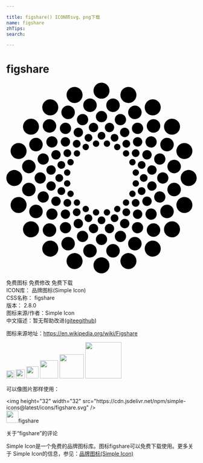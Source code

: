 ```yaml
---

title: figshare() ICON转svg、png下载
name: figshare
zhTips: 
search: 

---
```


# figshare  <small style="font-size: 60%;font-weight: 100"></small>

<div id="svg" class="svg-wrap">
<svg role="img" xmlns="http://www.w3.org/2000/svg" viewBox="0 0 24 24"><title>figshare icon</title><path d="M12 0a1.0073 1.0073 0 00-1.0078 1.0078c0 .5566.4506 1.0098 1.0078 1.0098.5578 0 1.0078-.4532 1.0078-1.0098C13.0078.451 12.5578 0 12 0zM8.6895.541A1.0069 1.0069 0 008.291.588c-.528.1706-.8194.7408-.6465 1.2695.1719.5304.7419.8213 1.2696.6485.5302-.1724.8208-.7423.6484-1.2715-.128-.3986-.481-.6607-.873-.6934zm6.621 0c-.3917.0331-.7451.2948-.873.6934-.1724.5292.118 1.0991.6484 1.2715.5297.1728 1.0984-.1181 1.2715-.6485.171-.5287-.1205-1.0966-.6504-1.2695a.9976.9976 0 00-.3965-.0469zM10.588 1.9902A.8517.8517 0 0010.416 2c-.4648.0743-.7815.508-.707.9727a.85.85 0 00.9746.707c.4638-.073.7794-.5099.707-.9727a.8537.8537 0 00-.8027-.7168zm2.8242 0a.8498.8498 0 00-.8008.7168c-.0745.464.242.8998.7051.9727.4635.0734.8998-.2415.9746-.705.0717-.466-.2428-.9004-.707-.9747a.8536.8536 0 00-.1719-.0098zm-7.9082.1094a1.0023 1.0023 0 00-.5566.1914c-.4495.327-.5522.9586-.2246 1.4102.3278.4502.96.5508 1.4101.2226.4506-.326.5508-.959.2227-1.4101-.2047-.2816-.5278-.4251-.8516-.414zm12.9922 0c-.3237-.011-.6472.1325-.8516.414-.3284.4508-.2278 1.0832.2227 1.4102.4505.327 1.0817.2281 1.4101-.2226.327-.4516.2273-1.0831-.2226-1.4102a1.0095 1.0095 0 00-.5586-.1914zm-10.7676.7871a.8428.8428 0 00-.3242.0918c-.4186.2126-.5855.7256-.3711 1.1445a.8463.8463 0 001.1426.3711c.4167-.213.5856-.725.373-1.1445a.8538.8538 0 00-.8203-.4629zm8.543 0a.8538.8538 0 00-.8203.463.8513.8513 0 00.373 1.1444c.4194.2145.9317.0487 1.1426-.371.2137-.419.0495-.932-.3691-1.1446a.8521.8521 0 00-.3262-.0918zM12 3.5625a.7086.7086 0 00-.709.709c0 .3927.3168.709.709.709a.7081.7081 0 00.709-.709.7088.7088 0 00-.709-.709zm-2.3281.3809a.7062.7062 0 00-.2793.0332c-.3724.1203-.5755.5197-.4551.8925a.7088.7088 0 00.8926.4551c.3711-.121.5781-.5208.457-.8926a.7123.7123 0 00-.6152-.4882zm4.6562 0c-.2754.0236-.5246.209-.6152.4882-.1209.3718.0847.7717.457.8926.3726.1207.7724-.0833.8926-.455a.7081.7081 0 00-.455-.8926.7053.7053 0 00-.2794-.0332zm-11.1836.5878a1.0132 1.0132 0 00-.8535.416c-.3265.4494-.2245 1.0812.2246 1.4083.4506.3279 1.0804.228 1.4063-.2227.3292-.4505.2311-1.082-.2207-1.4101a.9945.9945 0 00-.5567-.1914zm17.713 0a1.0028 1.0028 0 00-.5587.1915c-.4513.3281-.5491.9596-.2226 1.4101.327.4508.9577.5494 1.4082.2227.4516-.3282.552-.96.2226-1.4102-.2039-.281-.526-.4248-.8496-.414zm-15.4141.0586a.8494.8494 0 00-.6016.25c-.3328.3324-.334.8725-.002 1.2051a.8547.8547 0 001.2051 0c.3306-.3326.332-.873 0-1.205a.847.847 0 00-.6015-.25zm13.1152 0a.8523.8523 0 00-.6035.25c-.3321.3318-.3321.8725 0 1.2051.3332.3315.8724.3321 1.205 0 .3335-.332.3335-.8724 0-1.205a.8474.8474 0 00-.6015-.25zm-11.125.4493a.709.709 0 00-.3926.1347c-.3156.231-.3868.6735-.1562.9903.2304.3178.6733.3855.9902.1562a.7065.7065 0 00.1563-.9883.7073.7073 0 00-.5977-.293zm9.1328 0a.7074.7074 0 00-.5977.293c-.2297.3172-.16.7595.1563.9882a.707.707 0 00.9902-.1562.7081.7081 0 00-.5488-1.125zm-5.5469.0097a.5897.5897 0 00-.1191.0078c-.3213.0512-.5435.3521-.4922.6739.051.322.3557.5427.6777.4922.3222-.0509.5407-.3532.4903-.6758a.5906.5906 0 00-.5567-.498zm1.961 0a.5882.5882 0 00-.5547.498c-.0515.3215.1675.625.4883.6759.3221.051.6259-.1702.6757-.4922.0524-.3229-.168-.6233-.4902-.6739a.5904.5904 0 00-.1191-.0078zm-3.9453.623a.6048.6048 0 00-.2286.0645.5902.5902 0 00-.2578.793.592.592 0 00.795.2598c.2898-.1497.4077-.5062.2597-.797a.589.589 0 00-.5683-.3202zm5.9316 0c-.2294-.0165-.4582.102-.5684.3204-.1503.2918-.034.648.2559.795a.5923.5923 0 00.7969-.2579.5898.5898 0 00-.2598-.793.5863.5863 0 00-.2246-.0644zM12 6.1876a.4885.4885 0 00-.4883.4883c0 .2703.2186.4883.4883.4883.2704 0 .4902-.218.4902-.4883 0-.2693-.2198-.4883-.4902-.4883zm-1.6035.2617a.4835.4835 0 00-.1914.0235c-.2574.0832-.3985.3588-.3145.6152.0827.2564.3594.396.6153.3125a.4884.4884 0 00.3144-.6152.4917.4917 0 00-.4238-.336zm3.207 0a.4865.4865 0 00-.4219.336.488.488 0 00.3125.6152c.2566.0824.5322-.0561.6153-.3125.0826-.2564-.0561-.5326-.3125-.6152a.4897.4897 0 00-.1934-.0235zm-7.83.2988a.705.705 0 00-.5977.293c-.2308.3153-.1596.7587.1562.9883.317.2307.7605.16.9903-.1563.2296-.3165.159-.759-.1582-.9902a.702.702 0 00-.3907-.1348zm12.455 0a.7098.7098 0 00-.3926.1348.707.707 0 00-.1582.9902c.231.3163.675.3879.9903.1582.3175-.2314.3883-.6749.1582-.9902a.705.705 0 00-.5977-.293zm-10.7832.1075a.592.592 0 00-.418.1738c-.2312.2296-.2301.6047 0 .834a.5895.5895 0 00.836 0 .591.591 0 00.002-.836.5924.5924 0 00-.42-.1718zm9.1094 0a.5885.5885 0 00-.418.1738.5867.5867 0 000 .834.5887.5887 0 00.834 0c.2301-.2302.2315-.6033.002-.834a.5884.5884 0 00-.418-.1738zm-12.7559.084a.856.856 0 00-.8203.4648.849.849 0 00.373 1.1426c.419.2149.9316.046 1.1446-.3711.2136-.4186.0454-.9303-.373-1.1446a.843.843 0 00-.3243-.0917zm16.4043 0a.8529.8529 0 00-.3261.0918c-.4193.2128-.5854.725-.373 1.1445.213.4182.7269.5845 1.1444.371.4195-.2143.5867-.725.373-1.1425a.8538.8538 0 00-.8183-.4648zM8.8535 7.205a.483.483 0 00-.2695.0918c-.2182.158-.2662.4657-.1074.6836.1584.217.4635.2664.6816.1074a.489.489 0 00.1074-.6816.4844.4844 0 00-.412-.2012zm6.293 0a.4847.4847 0 00-.4121.2012c-.16.2184-.1088.5237.1093.6816a.4876.4876 0 00.6817-.1074c.1598-.2179.1088-.5261-.1094-.6836a.4831.4831 0 00-.2695-.0918zm-3.8125.0683a.3879.3879 0 00-.08.004c-.2205.0349-.3718.2414-.336.4609.0338.2193.24.3675.461.334.2194-.035.3678-.2412.3339-.461-.03-.1906-.192-.3296-.379-.3379zm1.332 0a.4009.4009 0 00-.3789.338c-.0324.2176.117.4244.334.4609.2216.0335.4267-.115.461-.336.034-.2178-.1164-.4232-.334-.459a.4094.4094 0 00-.082-.0039zm-11.205.3243c-.3915.0344-.744.2965-.8731.6933-.172.5306.118 1.0999.6484 1.2715.5291.173 1.0974-.1166 1.2696-.6465.1715-.5304-.119-1.0994-.6485-1.2734a1.0013 1.0013 0 00-.3965-.045zm21.078 0a1.0009 1.0009 0 00-.3964.0449c-.5304.1734-.8208.743-.6485 1.2734.1738.53.7409.8195 1.2696.6465.5315-.1716.821-.741.6484-1.2715-.1292-.3968-.482-.6589-.873-.6933zm-12.5546.0996a.409.409 0 00-.1563.043c-.196.1004-.2756.342-.1758.539a.4005.4005 0 00.541.1758c.1973-.101.277-.342.1758-.539a.397.397 0 00-.3847-.2188zm4.0312 0a.3988.3988 0 00-.3847.2168.4012.4012 0 00.1757.541c.1975.1009.4374.022.5391-.1758a.4005.4005 0 00-.1758-.541.3983.3983 0 00-.1543-.041zm-6.3047.6855c-.1568-.0054-.3144.0641-.412.2012-.159.217-.1098.523.1074.6816.2181.1596.5225.1084.6816-.1093.1592-.2186.1093-.523-.1074-.6817a.4847.4847 0 00-.2696-.0918zm8.5801 0a.4904.4904 0 00-.2715.0918.4873.4873 0 00-.1074.6816c.1598.2178.464.268.6816.1094.2187-.1597.2672-.4645.1075-.6816a.481.481 0 00-.4102-.2012zm-9.9863.1035a.594.594 0 00-.5703.3223.5913.5913 0 00.2597.793.5867.5867 0 00.793-.2559c.1484-.292.0326-.649-.2578-.7969a.5837.5837 0 00-.2246-.0625zm11.3926 0a.59.59 0 00-.2266.0625c-.2913.1472-.4053.5048-.2578.7969a.5895.5895 0 00.793.2578.5898.5898 0 00.2578-.795.5867.5867 0 00-.5664-.3222zM8.9043 8.5a.4096.4096 0 00-.2871.1191.4023.4023 0 00.002.5684.4024.4024 0 00.5683 0 .4023.4023 0 000-.5684.4.4 0 00-.2832-.1191zm6.1934.002a.4004.4004 0 00-.2852.1171.3993.3993 0 00.002.5684.3998.3998 0 00.5664 0c.1577-.158.1568-.4129 0-.5684a.3991.3991 0 00-.2832-.1171zm-10.5079.4042c-.2752.0234-.5233.2071-.6132.4864-.1217.3721.0827.7708.455.8926a.7074.7074 0 00.8926-.4532c.12-.373-.0814-.7734-.455-.8925a.7026.7026 0 00-.2794-.0333zm14.8204 0a.703.703 0 00-.2793.0333c-.3729.1191-.5758.5195-.4551.8925.12.3718.5203.5743.8926.4532.3717-.1218.578-.5205.457-.8926a.7113.7113 0 00-.6152-.4863zM8.127 9.6113a.4015.4015 0 00-.3868.2188.4.4 0 00.1758.539.3974.3974 0 00.539-.1738.401.401 0 00-.1757-.541.3936.3936 0 00-.1523-.043zm7.746 0a.3923.3923 0 00-.1523.043.4008.4008 0 00-.1758.541.4031.4031 0 00.539.1738.3989.3989 0 00.1759-.541.4033.4033 0 00-.3868-.2168zm-13.0722.088a.8528.8528 0 00-.8028.7167.8519.8519 0 00.709.9727.8477.8477 0 00.9727-.7051c.0735-.4642-.2409-.9007-.705-.9746a.8745.8745 0 00-.174-.0098zm18.3984 0a.854.854 0 00-.1719.0097.8498.8498 0 00-.707.9746.8477.8477 0 00.9727.705.8494.8494 0 00.707-.9726c-.0643-.4055-.4057-.6986-.8008-.7168zm-14.3047.1679a.4876.4876 0 00-.4218.336.4873.4873 0 00.3144.6152c.2558.084.5329-.0558.6152-.3125.0838-.2558-.0578-.5337-.3144-.6172a.4888.4888 0 00-.1934-.0215zm10.211 0a.489.489 0 00-.1934.0215c-.2555.0835-.3971.3614-.3144.6172a.4896.4896 0 00.6171.3125c.2564-.0827.3947-.3593.3106-.6153-.0601-.192-.2299-.3192-.42-.336zm-11.4942.5332a.5899.5899 0 00-.5547.498c-.0511.323.1676.6266.4883.6778.3235.0518.6274-.1689.6778-.4903a.5926.5926 0 00-.4922-.6777.5862.5862 0 00-.1192-.0078zm12.7774 0a.593.593 0 00-.1192.0078.5923.5923 0 00-.4922.6777.5897.5897 0 00.6758.4903c.322-.0512.5414-.3548.4903-.6778a.5905.5905 0 00-.5547-.498zm-10.7325.5137c-.1853.0095-.3472.145-.3789.3359a.4024.4024 0 00.336.461.4009.4009 0 00.457-.332.4025.4025 0 00-.334-.463.3937.3937 0 00-.08-.002zm8.6875 0a.4169.4169 0 00-.082.0039.4023.4023 0 00-.332.461c.0341.2184.2406.3656.459.332a.4019.4019 0 00.334-.459c-.0301-.1928-.1917-.3291-.379-.338zm-15.3359.078C.4508 10.9922 0 11.4437 0 12c0 .5575.4503 1.0078 1.0078 1.0078A1.0069 1.0069 0 002.0156 12c0-.5564-.4506-1.0078-1.0078-1.0078zm21.9844 0c-.558 0-1.0098.4509-1.0098 1.0079 0 .5569.4518 1.0078 1.0098 1.0078C23.5466 13.0078 24 12.5575 24 12c0-.5564-.4534-1.0078-1.0078-1.0078zm-18.7207.299a.7086.7086 0 00-.709.7089c.001.3924.317.709.709.709a.7086.7086 0 00.709-.709.709.709 0 00-.709-.709zm15.457 0c-.3904 0-.709.3171-.709.7089 0 .3924.3186.709.709.709a.7062.7062 0 00.707-.709c0-.3918-.3146-.709-.707-.709zm-13.0527.2187c-.27 0-.4883.2213-.4883.4902 0 .269.2183.4879.4883.4863.269 0 .4883-.2174.4883-.4863 0-.269-.2194-.4902-.4883-.4902zm10.6484 0c-.2698 0-.4883.2213-.4883.4902a.486.486 0 00.4883.4863.4867.4867 0 00.4883-.4863c0-.269-.218-.4902-.4883-.4902zm-1.0176.7734c-.1861.0074-.3464.147-.377.3379-.0348.2202.1128.426.3321.461.2187.0331.4252-.1146.461-.334a.3976.3976 0 00-.334-.459.4076.4076 0 00-.082-.0059zm-8.6132.002a.4168.4168 0 00-.082.0039c-.2181.0347-.37.239-.334.459.035.2198.2407.3674.4609.334a.404.404 0 00.334-.461c-.0306-.192-.192-.3278-.379-.336zm-2.0274.1328a.6064.6064 0 00-.121.0058c-.3208.0504-.5395.3529-.4884.6758a.5894.5894 0 00.6739.4922.5917.5917 0 00.4922-.6777c-.0441-.2816-.2813-.4838-.5567-.4961zm12.668 0a.5905.5905 0 00-.5567.498c-.0513.3214.168.625.4903.6758.3231.0514.6244-.1701.6758-.4922.051-.323-.1671-.6254-.4903-.6758a.585.585 0 00-.1191-.0058zm-15.455.1816a.8538.8538 0 00-.172.0098c-.4638.0735-.7817.5105-.709.9746.074.4642.511.7812.9747.707.466-.0732.7808-.5105.707-.9746a.8497.8497 0 00-.8008-.7168zm18.242 0c-.396.0179-.7384.3103-.8026.7168-.0727.4641.2442.901.709.9746.4636.0739.8983-.243.9726-.707.0726-.4648-.2409-.9011-.705-.9746a.8735.8735 0 00-.174-.0098zm-14.1405.5586a.4917.4917 0 00-.1934.0215.4892.4892 0 00-.3144.6172c.082.2566.3585.3958.6152.3125.2566-.0827.397-.3606.3144-.6153a.4879.4879 0 00-.4218-.3359zm10.041 0a.4896.4896 0 00-.4238.336c-.0822.2546.0589.5325.3144.6152.2564.0833.532-.056.6133-.3125.084-.2572-.0542-.5337-.3106-.6172a.4916.4916 0 00-.1933-.0215zm-8.9512.4277a.3959.3959 0 00-.1523.043.3983.3983 0 00-.1758.541.399.399 0 00.5371.1758.3994.3994 0 00.1758-.539c-.0759-.1482-.2297-.2314-.3848-.2208zm7.8613 0a.4052.4052 0 00-.3886.2188.4037.4037 0 00.1758.541c.1983.101.4418.0231.543-.1758.1005-.196.0196-.4391-.1778-.541a.3905.3905 0 00-.1524-.043zm-11.2207.0938a.7048.7048 0 00-.2793.0332c-.3723.1218-.5767.5213-.455.8945a.7072.7072 0 00.8925.4531c.3737-.12.575-.5195.4551-.8925a.7111.7111 0 00-.6133-.4883zm14.5782 0a.7118.7118 0 00-.6133.4902c-.1196.372.0822.7705.455.8906a.7071.7071 0 00.8926-.453c.1226-.3733-.0833-.7728-.455-.8946a.7042.7042 0 00-.2793-.0332zm-13.0704.6543a.5803.5803 0 00-.2246.0625c-.2907.148-.4083.5042-.2597.795a.59.59 0 00.7949.2577.5864.5864 0 00.2578-.793.5911.5911 0 00-.5683-.3222zm11.5625 0a.5917.5917 0 00-.5683.3203.5902.5902 0 00.2578.795c.2907.1473.6475.0327.795-.2579.1488-.2907.0317-.6469-.2598-.795a.5784.5784 0 00-.2247-.0624zm-16.1484.0566a.992.992 0 00-.3965.0469c-.5303.1712-.8205.741-.6484 1.2715.172.5289.741.8182 1.2695.6465.53-.173.8197-.741.6485-1.2715a1.009 1.009 0 00-.873-.6934zm20.7344 0a1.0107 1.0107 0 00-.873.6934c-.1707.5305.118 1.0985.6484 1.2715.5292.1717 1.0972-.1176 1.2695-.6465.1726-.5306-.117-1.1003-.6484-1.2715a.992.992 0 00-.3965-.0469zm-14.6914.25a.4847.4847 0 00-.2695.0938c-.2175.159-.2663.4639-.1094.6816a.4893.4893 0 00.6836.1094c.2167-.1586.2683-.4658.1093-.6836a.494.494 0 00-.414-.2012zm8.6484 0a.4911.4911 0 00-.412.2012.4897.4897 0 00.1073.6836c.2185.1585.525.11.6817-.1094a.4875.4875 0 00-.1075-.6816.4844.4844 0 00-.2695-.0938zm-7.4199.0547c-.1028 0-.2064.037-.2852.1152a.4016.4016 0 000 .5684c.1582.1572.4118.1574.5684.002a.403.403 0 000-.5704.3973.3973 0 00-.2832-.1152zm6.1914 0a.3975.3975 0 00-.2832.1172c-.1579.1565-.1568.4122 0 .5684.1589.1565.4117.1565.5684 0a.4016.4016 0 000-.5684.4026.4026 0 00-.2852-.1172zm-11.42.666a.8422.8422 0 00-.3241.0899c-.4186.2135-.5862.7252-.373 1.1445.2132.4186.7252.5859 1.1444.373.4185-.2139.5867-.7263.373-1.1445-.1596-.3135-.4891-.4857-.8202-.4629zm16.6485 0a.8553.8553 0 00-.8203.463c-.2134.4181-.0462.9305.373 1.1445.4187.2128.9304.0455 1.1446-.3731.214-.4193.0459-.931-.373-1.1445a.8397.8397 0 00-.3243-.0899zM13.959 15.5a.4037.4037 0 00-.1543.043c-.195.1015-.2742.3435-.1738.541a.3988.3988 0 00.539.1758c.1964-.1017.277-.3433.1758-.541a.4006.4006 0 00-.3867-.2188zm-3.918.002c-.1569-.0107-.3114.0691-.3867.2167a.4012.4012 0 00.1758.541c.1978.1.4387.0222.539-.1757.1023-.198.0228-.4393-.1738-.541a.402.402 0 00-.1543-.041zm-1.1523.3164a.487.487 0 00-.4121.2011.4874.4874 0 10.789.5723c.158-.217.1098-.5226-.1074-.6816a.4826.4826 0 00-.2695-.0918zm6.2246 0a.4833.4833 0 00-.2696.0918c-.2181.159-.2675.4646-.1093.6816.1573.2192.4643.2671.6816.1094.2182-.159.2692-.4645.1094-.6817a.4863.4863 0 00-.4121-.2011zm-9.3906.0156a.6996.6996 0 00-.3907.1328c-.3158.2309-.3867.6757-.1562.9922a.7044.7044 0 00.9883.1562c.3172-.2307.3884-.6724.1582-.9882a.711.711 0 00-.5996-.293zm12.5546 0a.7134.7134 0 00-.5996.293.7052.7052 0 00.1582.9882c.3173.2312.761.162.9903-.1562.2301-.3165.1593-.7613-.1582-.9922a.699.699 0 00-.3907-.1328zm-6.9804.0879c-.188.008-.3496.1486-.3809.3418-.0333.2182.1183.4223.338.459.2195.0349.4232-.116.4589-.336.0335-.2184-.1165-.4225-.334-.459a.4123.4123 0 00-.082-.0058zm1.4062.002a.4108.4108 0 00-.082.0038c-.2196.035-.3667.2411-.332.461a.4013.4013 0 00.459.334.3987.3987 0 00.332-.459.3996.3996 0 00-.377-.3399zm-5.2578.039a.59.59 0 00-.418.1738.5905.5905 0 00.836.834c.2313-.2306.2324-.6037.002-.834a.5958.5958 0 00-.42-.1738zm9.1094 0a.5891.5891 0 00-.418.1738.5867.5867 0 000 .834.5875.5875 0 00.834 0 .5893.5893 0 000-.834.5849.5849 0 00-.416-.1738zm-6.2422.6133a.4878.4878 0 00-.4219.336.4857.4857 0 00.3145.6151.489.489 0 00.6152-.3125c.0834-.2569-.0579-.5344-.3144-.6171a.4904.4904 0 00-.1934-.0215zm3.375 0a.4907.4907 0 00-.1934.0215c-.255.0827-.3961.3602-.3125.6171.0824.2559.3589.3944.6153.3125a.4885.4885 0 00.3125-.6152.4877.4877 0 00-.4219-.336zM12 16.8359a.4878.4878 0 00-.4883.4883c0 .2698.2186.4883.4883.4883.2704 0 .4902-.2185.4902-.4883 0-.2703-.2198-.4883-.4902-.4883zm-2.8828.3125a.5908.5908 0 00-.5684.3204c-.1467.2916-.0318.6463.2578.7949a.5923.5923 0 00.797-.2578c.1469-.2902.0316-.6464-.2579-.795a.6008.6008 0 00-.2285-.0625zm5.7656 0a.59.59 0 00-.2265.0625c-.2917.1479-.4058.504-.2598.795.1494.291.5061.4064.7969.2578a.59.59 0 00.2558-.795.5864.5864 0 00-.5664-.3203zm-11.8105.3028a1.0037 1.0037 0 00-.5567.1933c-.4502.3271-.5514.9589-.2226 1.4102.327.4491.9581.549 1.4082.2207.4518-.3276.5497-.9583.2226-1.4082a1.0092 1.0092 0 00-.8515-.416zm17.8554.002c-.3235-.011-.6468.133-.8515.414-.3285.4499-.2287 1.0811.2226 1.4082.452.3284 1.082.2284 1.4082-.2207.3293-.4513.2284-1.083-.2226-1.4102a1.0005 1.0005 0 00-.5567-.1914zm-13.4453.0898a.7077.7077 0 00-.5976.293c-.2306.3159-.1594.7591.1562.9902.3175.23.7595.1583.9902-.1582.23-.317.1605-.7607-.1562-.9903a.704.704 0 00-.3926-.1347zm9.0352 0a.7037.7037 0 00-.3926.1347c-.316.2296-.386.6733-.1563.9903a.7096.7096 0 00.9903.1582c.317-.2302.387-.6743.1562-.9903a.707.707 0 00-.5976-.293zm-11.0742.162a.8466.8466 0 00-.6016.25c-.3328.3325-.3328.8713 0 1.2032.3322.3323.8696.3323 1.2031 0a.8518.8518 0 00-.6015-1.4531zm13.1152.002a.8552.8552 0 00-.6035.248.85.85 0 000 1.2032c.3332.3323.8707.3314 1.205 0a.85.85 0 000-1.2031.8443.8443 0 00-.6015-.248zm-7.5918.0625c-.2745.0126-.514.2163-.5586.498-.0513.322.1692.625.4922.6759a.5907.5907 0 00.6758-.4922c.0527-.3215-.168-.6227-.4903-.6739a.5935.5935 0 00-.1191-.0078zm2.0664 0a.5911.5911 0 00-.1191.0078c-.3208.0503-.5398.3524-.4883.6739.0505.3222.3509.5441.6738.4922a.5893.5893 0 00.4902-.6758c-.0436-.2818-.282-.486-.5566-.498zm-3.4824.873a.7095.7095 0 00-.6133.4884.708.708 0 00.455.8925c.3734.1214.7732-.0839.8946-.455.1211-.3726-.0859-.772-.457-.8926a.7066.7066 0 00-.2793-.0332zm4.8984 0a.7056.7056 0 00-.2793.0313c-.3723.1212-.5779.522-.457.8946.1208.3711.5218.5764.8945.455.3717-.1217.5762-.5197.4551-.8925a.7086.7086 0 00-.6133-.4883zM12 19.0196a.7086.7086 0 00-.709.709c0 .3916.3168.709.709.709a.7088.7088 0 00.709-.709.7089.7089 0 00-.709-.709zm-4.1504.3946a.8518.8518 0 00-.8183.4629c-.2126.4187-.0453.9295.373 1.1425.419.2138.9304.0484 1.1426-.3691.213-.419.0486-.9328-.3711-1.1465a.8503.8503 0 00-.3262-.0898zm8.3008 0a.8595.8595 0 00-.3281.0898c-.4181.2137-.5848.7261-.3711 1.1465.2138.4186.7278.5829 1.1465.3691.4175-.2125.5833-.7238.3691-1.1425a.8465.8465 0 00-.8164-.463zm-10.5762.4687a1.0087 1.0087 0 00-.8515.416c-.3276.4503-.225 1.0812.2246 1.4082a1.0076 1.0076 0 001.4082-.2226c.3281-.4506.2279-1.0811-.2227-1.4082a1.0096 1.0096 0 00-.5586-.1934zm12.8516 0a1.0122 1.0122 0 00-.5586.1934c-.4505.327-.5511.9576-.2227 1.4082.328.4513.9583.5508 1.4102.2226.45-.3265.5497-.958.2226-1.4082a1.0083 1.0083 0 00-.8515-.416zm-7.914.4258c-.3956.0179-.7384.3119-.8028.7187-.0739.4623.2422.8998.707.9727.4626.0743.9001-.244.9727-.709.0745-.4639-.242-.8983-.7051-.9726a.8516.8516 0 00-.1719-.0098zm2.9784 0a.8513.8513 0 00-.879.9844c.0734.4642.5083.7813.9728.707.4642-.0729.7806-.509.707-.9727-.0638-.4068-.4067-.7008-.8008-.7187zm-4.9726 1.1406c-.391.0338-.7442.2962-.873.6934-.173.5292.117 1.0971.6464 1.2695.5306.1726 1.1008-.1183 1.2715-.6484.1724-.5296-.1182-1.097-.6484-1.2696a.9986.9986 0 00-.3965-.0449zm6.9648 0a.9988.9988 0 00-.3965.045c-.529.1725-.8218.74-.6504 1.2695.1714.53.743.821 1.2715.6484.5299-.1724.8213-.7403.6504-1.2695-.1298-.3972-.4834-.6596-.875-.6934zM12 21.9824c-.5572 0-1.0078.4532-1.0078 1.0098S11.4428 24 12 24a1.007 1.007 0 001.0078-1.0078c0-.5566-.45-1.0098-1.0078-1.0098Z"/></svg>
</div>
<detail full-name='figshare'></detail>

<div class="detail-page">
<p>
<span><span class="badge-success badge">免费图标</span> <span class="badge-success badge">免费修改</span>  <span class="badge-success badge">免费下载</span> </span>
<br/>
<span>
ICON库：
<span class="badge-secondary badge">品牌图标(Simple Icon)</span> 
</span>
<br/>
<span>
CSS名称：
<span class="badge-secondary badge">figshare</span> 
</span>

<br/>
<span>
版本：
<span class="badge-secondary badge">2.8.0</span> 
</span>
<br/>
<span>图标来源/作者：<span class="badge-light badge">Simple Icon</span></span> 
<br/>
<span class="zh-detail">中文描述：暂无<span class="help-link"><span>帮助改进</span>(<a href="https://gitee.com/liuwave/icon-helper/edit/master/json/brands/figshare.json" target="_blank" rel="noopener noreferrer">gitee</a><a href="https://github.com/liuwave/icon-helper/edit/master/json/brands/figshare.json" target="_blank" rel="noopener noreferrer">github</a></span>)</span><br/>
</p>
</div><div class="description description alert alert-light"><p>图标来源地址：<a href="https://en.wikipedia.org/wiki/Figshare" target="_blank" rel="noopener noreferrer">https://en.wikipedia.org/wiki/Figshare</a></p></div>
<div class="alert alert-dark">
<img height="21" width="21" src="https://cdn.jsdelivr.net/npm/simple-icons@latest/icons/figshare.svg" />
<img height="24" width="24" src="https://cdn.jsdelivr.net/npm/simple-icons@latest/icons/figshare.svg" />
<img height="32" width="32" src="https://cdn.jsdelivr.net/npm/simple-icons@latest/icons/figshare.svg" />
<img height="48" width="48" src="https://cdn.jsdelivr.net/npm/simple-icons@latest/icons/figshare.svg" />
<img height="64" width="64" src="https://cdn.jsdelivr.net/npm/simple-icons@latest/icons/figshare.svg" />
<img height="96" width="96" src="https://cdn.jsdelivr.net/npm/simple-icons@latest/icons/figshare.svg" />

</div>
<div>
  <p>可以像图片那样使用：    
  </p>
  <div class="alert alert-primary" style="font-size: 14px">
    &lt;img height="32" width="32" src="https://cdn.jsdelivr.net/npm/simple-icons@latest/icons/figshare.svg" /&gt;
    <copy-btn content='<img height="32" width="32" src="https://cdn.jsdelivr.net/npm/simple-icons@latest/icons/figshare.svg" />'></copy-btn>
  </div>
  <div class="alert alert-secondary">
    <img height="32" width="32" src="https://cdn.jsdelivr.net/npm/simple-icons@latest/icons/figshare.svg" />figshare
    <copy-btn content="figshare" btn-title="复制图标名称"></copy-btn>
  </div>
</div>

<Vssue title="关于“figshare”的评论" >关于“figshare”的评论</Vssue>


<div><p>Simple Icon是一个免费的品牌图标库。图标figshare可以免费下载使用。更多关于  Simple Icon的信息，参见：<a target="_blank" href="https://iconhelper.cn/brands.html">品牌图标(Simple Icon)</a>
</p></div>
